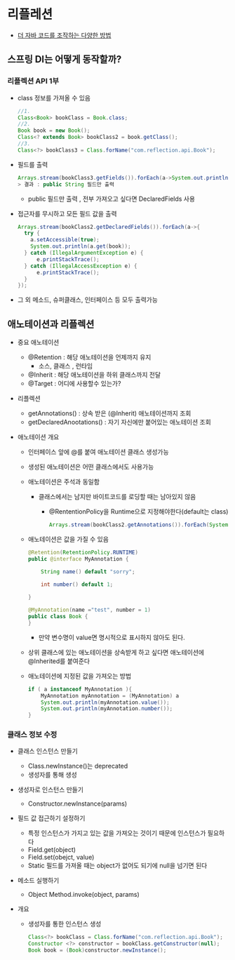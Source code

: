 # 리플레션

- [더 자바 코드를 조작하는 다양한 방법](https://www.inflearn.com/course/the-java-code-manipulation)
  

## 스프링 DI는 어떻게 동작할까?



### 리플렉션 API 1부

- class 정보를 가져올 수 있음

  ```java
  //1.
  Class<Book> bookClass = Book.class;
  //2.
  Book book = new Book();
  Class<? extends Book> bookClass2 = book.getClass();
  //3.
  Class<?> bookClass3 = Class.forName("com.reflection.api.Book");
  ```

- 필드를 출력

  ```java
  Arrays.stream(bookClass3.getFields()).forEach(a->System.out.println(a));
  > 결과 : public String 필드만 출력
  ```

  - public 필드만 출력 , 전부 가져오고 싶다면 DeclaredFields 사용

- 접근자를 무시하고 모든 필드 값을 출력

  ```java
  Arrays.stream(bookClass2.getDeclaredFields()).forEach(a->{
    try {
      a.setAccessible(true);
      System.out.println(a.get(book));
    } catch (IllegalArgumentException e) {
    	e.printStackTrace();
    } catch (IllegalAccessException e) {
    	e.printStackTrace();
    }
  });
  ```



- 그 외 메소드, 슈퍼클래스, 인터페이스 등 모두 출력가능 



## 애노테이션과 리플렉션

- 중요 애노테이션
  - @Retention : 해당 애노테이션을 언제까지 유지
    - 소스, 클래스 , 런타임
  - @Inherit : 해당 애노테이션을 하위 클래스까지 전달
  - @Target : 어디에 사용할수 있는가?
- 리플렉션
  - getAnnotations() : 상속 받은 (@Inherit) 애노테이션까지 조회
  - getDeclaredAnootations() : 자기 자신에만 붙어있는 애노테이션 조회



- 애노테이션 개요

  - 인터페이스 앞에 @를 붙여 애노테이션 클래스 생성가능

  - 생성된 애노테이션은 어떤 클래스에서도 사용가능

  - 애노테이션은 주석과 동일함

    - 클래스에서는 남지만 바이트코드를 로딩할 때는 남아있지 않음

      - @RententionPolicy을 Runtime으로 지정해야한다(default는 class)

        ```java
        Arrays.stream(bookClass2.getAnnotations()).forEach(System.out::println);
        ```

  - 애노테이션은 값을 가질 수 있음

    ```java
    @Retention(RetentionPolicy.RUNTIME)
    public @interface MyAnnotation {
    
    	String name() default "sorry";
    	
    	int number() default 1;
    
    }
    
    @MyAnnotation(name ="test", number = 1)
    public class Book {
    }
    ```

    - 만약 변수명이 value면 명시적으로 표시하지 않아도 된다.

  - 상위 클래스에 있는 애노테이션을 상속받게 하고 싶다면 애노테이션에 @Inherited를 붙여준다

  - 애노테이션에 지정된 값을 가져오는 방법

    ```java
    if ( a instanceof MyAnnotation ){
    	MyAnnotation myAnnotation = (MyAnnotation) a
    	System.out.println(myAnnotation.value());
    	System.out.println(myAnnotation.number());
    } 
    ```

    

### 클래스 정보 수정

- 클래스 인스턴스 만들기

  - Class.newInstance()는 deprecated
  - 생성자를 통해 생성

- 생성자로 인스턴스 만들기

  - Constructor.newInstance(params)

- 필드 값 접근하기 설정하기

  - 특정 인스턴스가 가지고 있는 값을 가져오는 것이기 때문에 인스턴스가 필요하다
  - Field.get(object)
  - Field.set(obejct, value)
  - Static 필드를 가져올 때는 object가 없어도 되기에 null을 넘기면 된다

- 메소드 실행하기

  - Object Method.invoke(object, params)

- 개요 

  - 생성자를 통한 인스턴스 생성

    ```java
    Class<?> bookClass = Class.forName("com.reflection.api.Book");
    Constructor <?> constructor = bookClass.getConstructor(null);
    Book book = (Book)constructor.newInstance();
    ```

    
